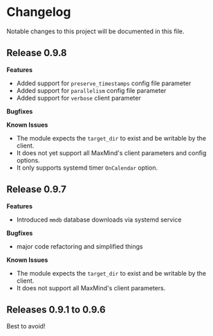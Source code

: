 # Changelog

Notable changes to this project will be documented in this file.


## Release 0.9.8
**Features**
- Added support for `preserve_timestamps` config file parameter
- Added support for `parallelism` config file parameter
- Added support for `verbose` client parameter

**Bugfixes**


**Known Issues**
- The module expects the `target_dir` to exist and be writable by the client.
- It does not yet support all MaxMind's client parameters and config options.
- It only supports systemd timer `OnCalendar` option.


## Release 0.9.7
**Features**
- Introduced `mmdb` database downloads via systemd service

**Bugfixes**
- major code refactoring and simplified things

**Known Issues**
- The module expects the `target_dir` to exist and be writable by the client.
- It does not support all MaxMind's client parameters.


## Releases 0.9.1 to 0.9.6
Best to avoid!
